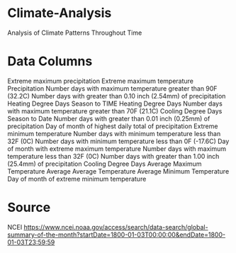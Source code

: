 # Climate-Analysis
Analysis of Climate Patterns Throughout Time

# Data Columns

Extreme maximum precipitation
Extreme maximum temperature
Precipitation
Number days with maximum temperature greater than 90F (32.2C)
Number days with greater than 0.10 inch (2.54mm) of precipitation
Heating Degree Days Season to TIME
Heating Degree Days
Number days with maximum temperature greater than 70F (21.1C)
Cooling Degree Days Season to Date
Number days with greater than 0.01 inch (0.25mm) of precipitation
Day of month of highest daily total of precipitation
Extreme minimum temperature
Number days with minimum temperature less than 32F (0C)
Number days with minimum temperature less than 0F (-17.6C)
Day of month with extreme maximum temperature
Number days with maximum temperature less than 32F (0C)
Number days with greater than 1.00 inch (25.4mm) of precipitation
Cooling Degree Days
Average Maximum Temperature
Average Average Temperature
Average Minimum Temperature
Day of month of extreme minimum temperature

# Source 

NCEI https://www.ncei.noaa.gov/access/search/data-search/global-summary-of-the-month?startDate=1800-01-03T00:00:00&endDate=1800-01-03T23:59:59